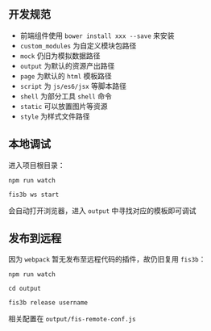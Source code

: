 ## 开发规范

- 前端组件使用 `bower install xxx --save` 来安装
- `custom_modules` 为自定义模块包路径
- `mock` 仍旧为模拟数据路径
- `output` 为默认的资源产出路径
- `page` 为默认的 `html` 模板路径
- `script` 为 `js/es6/jsx` 等脚本路径
- `shell` 为部分工具 `shell` 命令
- `static` 可以放置图片等资源
- `style` 为样式文件路径

## 本地调试

进入项目根目录：

`npm run watch`

`fis3b ws start`

会自动打开浏览器，进入 `output` 中寻找对应的模板即可调试

## 发布到远程

因为 `webpack` 暂无发布至远程代码的插件，故仍旧复用 `fis3b`：

`npm run watch`

`cd output`

`fis3b release username`

相关配置在 `output/fis-remote-conf.js`
